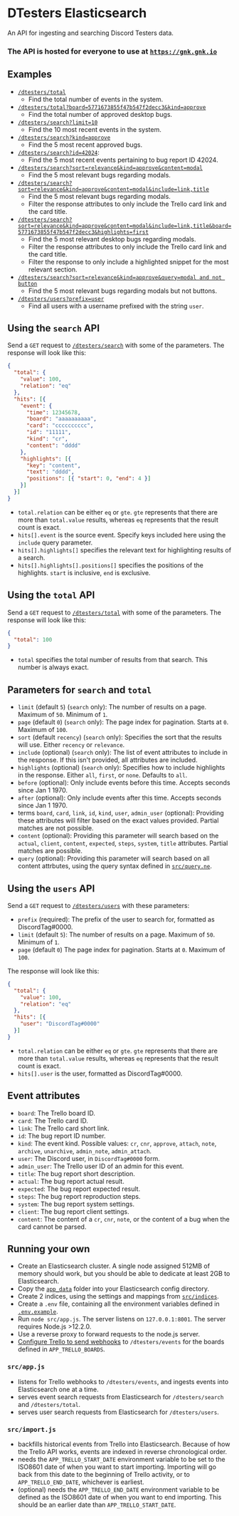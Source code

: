# DTesters Elasticsearch

An API for ingesting and searching Discord Testers data.

### The API is hosted for everyone to use at [`https://gnk.gnk.io`](https://gnk.gnk.io)

## Examples

* [`/dtesters/total`](https://gnk.gnk.io/dtesters/total)
  * Find the total number of events in the system.
* [`/dtesters/total?board=5771673855f47b547f2decc3&kind=approve`](https://gnk.gnk.io/dtesters/total?board=5771673855f47b547f2decc3&kind=approve)
  * Find the total number of approved desktop bugs.
* [`/dtesters/search?limit=10`](https://gnk.gnk.io/dtesters/search?limit=10)
  * Find the 10 most recent events in the system.
* [`/dtesters/search?kind=approve`](https://gnk.gnk.io/dtesters/search?kind=approve)
  * Find the 5 most recent approved bugs.
* [`/dtesters/search?id=42024`](https://gnk.gnk.io/dtesters/search?id=42024):
  * Find the 5 most recent events pertaining to bug report ID 42024.
* [`/dtesters/search?sort=relevance&kind=approve&content=modal`](https://gnk.gnk.io/dtesters/search?sort=relevance&kind=approve&content=modal)
  * Find the 5 most relevant bugs regarding modals.
* [`/dtesters/search?sort=relevance&kind=approve&content=modal&include=link,title`](https://gnk.gnk.io/dtesters/search?sort=relevance&kind=approve&content=modal&include=link,title) 
  * Find the 5 most relevant bugs regarding modals.
  * Filter the response attributes to only include the Trello card link and the card title.
* [`/dtesters/search?sort=relevance&kind=approve&content=modal&include=link,title&board=5771673855f47b547f2decc3&highlights=first`](https://gnk.gnk.io/dtesters/search?sort=relevance&kind=approve&content=modal&include=link,title&board=5771673855f47b547f2decc3&highlights=first)
  * Find the 5 most relevant desktop bugs regarding modals.
  * Filter the response attributes to only include the Trello card link and the card title.
  * Filter the response to only include a highlighted snippet for the most relevant section.
* [`/dtesters/search?sort=relevance&kind=approve&query=modal and not button`](https://gnk.gnk.io/dtesters/search?sort=relevance&kind=approve&query=modal%20and%20not%20button)
  * Find the 5 most relevant bugs regarding modals but not buttons.
* [`/dtesters/users?prefix=user`](https://gnk.gnk.io/dtesters/users?prefix=user)
  * Find all users with a username prefixed with the string `user`.

## Using the `search` API

Send a `GET` request to [`/dtesters/search`](https://gnk.gnk.io/dtesters/search) with some of the parameters. The response will look like this:

```json
{
  "total": {
    "value": 100,
    "relation": "eq"
  },
  "hits": [{
    "event": {
      "time": 12345678,
      "board": "aaaaaaaaaa",
      "card": "cccccccccc",
      "id": "11111",
      "kind": "cr",
      "content": "dddd"
    },
    "highlights": [{
      "key": "content",
      "text": "dddd",
      "positions": [{ "start": 0, "end": 4 }]
    }]
  }]
}
```

* `total.relation` can be either `eq` or `gte`. `gte` represents that there are more than `total.value` results, whereas `eq` represents that the result count is exact.
* `hits[].event` is the source event. Specify keys included here using the `include` query parameter.
* `hits[].highlights[]` specifies the relevant text for highlighting results of a search.
* `hits[].highlights[].positions[]` specifies the positions of the highlights. `start` is inclusive, `end` is exclusive.

## Using the `total` API

Send a `GET` request to [`/dtesters/total`](https://gnk.gnk.io/dtesters/total) with some of the parameters. The response will look like this:

```json
{
  "total": 100
}
```

* `total` specifies the total number of results from that search. This number is always exact.

## Parameters for `search` and `total`

* `limit` (default `5`) (`search` only): The number of results on a page. Maximum of `50`. Minimum of `1`.
* `page` (default `0`) (`search` only): The page index for pagination. Starts at `0`. Maximum of `100`.
* `sort` (default `recency`) (`search` only): Specifies the sort that the results will use. Either `recency` or `relevance`.
* `include` (optional) (`search` only): The list of event attributes to include in the response. If this isn't provided, all attributes are included.
* `highlights` (optional) (`search` only): Specifies how to include highlights in the response. Either `all`, `first`, or `none`. Defaults to `all`.
* `before` (optional): Only include events before this time. Accepts seconds since Jan 1 1970.
* `after` (optional): Only include events after this time. Accepts seconds since Jan 1 1970.
* terms `board`, `card`, `link`, `id`, `kind`, `user`, `admin_user` (optional): Providing these attributes will filter based on the exact values provided. Partial matches are not possible.
* `content` (optional): Providing this parameter will search based on the `actual`, `client`, `content`, `expected`, `steps`, `system`, `title` attributes. Partial matches are possible.
* `query` (optional): Providing this parameter will search based on all content attrbutes, using the query syntax defined in [`src/query.ne`](src/query.ne).

## Using the `users` API

Send a `GET` request to [`/dtesters/users`](https://gnk.gnk.io/dtesters/users) with these parameters:

* `prefix` (required): The prefix of the user to search for, formatted as DiscordTag#0000.
* `limit` (default `5`): The number of results on a page. Maximum of `50`. Minimum of `1`.
* `page` (default `0`) The page index for pagination. Starts at `0`. Maximum of `100`.

The response will look like this:

```json
{
  "total": {
    "value": 100,
    "relation": "eq"
  },
  "hits": [{
    "user": "DiscordTag#0000"
  }]
}
```

* `total.relation` can be either `eq` or `gte`. `gte` represents that there are more than `total.value` results, whereas `eq` represents that the result count is exact.
* `hits[].user` is the user, formatted as DiscordTag#0000.

## Event attributes

* `board`: The Trello board ID.
* `card`: The Trello card ID.
* `link`: The Trello card short link.
* `id`: The bug report ID number.
* `kind`: The event kind. Possible values: `cr`, `cnr`, `approve`, `attach`, `note`, `archive`, `unarchive`, `admin_note`, `admin_attach`.
* `user`: The Discord user, in `DiscordTag#0000` form.
* `admin_user`: The Trello user ID of an admin for this event.
* `title`: The bug report short description.
* `actual`: The bug report actual result.
* `expected`: The bug report expected result.
* `steps`: The bug report reproduction steps.
* `system`: The bug report system settings.
* `client`: The bug report client settings.
* `content`: The content of a `cr`, `cnr`, `note`, or the content of a bug when the card cannot be parsed.

## Running your own

* Create an Elasticsearch cluster. A single node assigned 512MB of memory should work, but you should be able to dedicate at least 2GB to Elasticsearch.
* Copy the [`app_data`](app_data) folder into your Elasticsearch config directory.
* Create 2 indices, using the settings and mappings from [`src/indices`](src/indices).
* Create a `.env` file, containing all the environment variables defined in [`.env.example`](.env.example).
* Run `node src/app.js`. The server listens on `127.0.0.1:8001`. The server requires Node.js >12.2.0.
* Use a reverse proxy to forward requests to the node.js server.
* [Configure Trello to send webhooks](https://developers.trello.com/page/webhooks) to `/dtesters/events` for the boards defined in `APP_TRELLO_BOARDS`.

### `src/app.js`
* listens for Trello webhooks to `/dtesters/events`, and ingests events into Elasticsearch one at a time.
* serves event search requests from Elasticsearch for `/dtesters/search` and `/dtesters/total`.
* serves user search requests from Elasticsearch for `/dtesters/users`.

### `src/import.js`
* backfills historical events from Trello into Elasticsearch. Because of how the Trello API works, events are indexed in reverse chronological order.
* needs the `APP_TRELLO_START_DATE` environment variable to be set to the ISO8601 date of when you want to start importing. Importing will go back from this date to the beginning of Trello activity, or to `APP_TRELLO_END_DATE`, whichever is earliest.
* (optional) needs the `APP_TRELLO_END_DATE` environment variable to be defined as the ISO8601 date of when you want to end importing. This should be an earlier date than `APP_TRELLO_START_DATE`.
